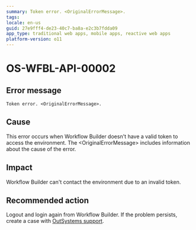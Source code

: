 ```yaml
---
summary: Token error. <OriginalErrorMessage>.
tags:
locale: en-us
guid: 27e9fff4-de23-40c7-ba8a-e2c3b7fdda09
app_type: traditional web apps, mobile apps, reactive web apps
platform-version: o11
---
```


# OS-WFBL-API-00002

## Error message

`Token error. <OriginalErrorMessage>.`

## Cause

This error occurs when Workflow Builder doesn't have a valid token to access the environment.
The &lt;OriginalErrorMessage&gt; includes information about the cause of the error.

## Impact

Workflow Builder can't contact the environment due to an invalid token.

## Recommended action

Logout and login again from Workflow Builder. If the problem persists, create a case with [OutSystems support](https://success.outsystems.com/Support).

